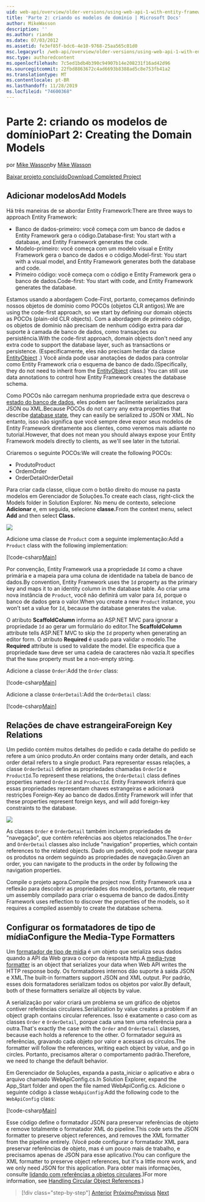 ```yaml
---
uid: web-api/overview/older-versions/using-web-api-1-with-entity-framework-5/using-web-api-with-entity-framework-part-2
title: 'Parte 2: criando os modelos de domínio | Microsoft Docs'
author: MikeWasson
description: ''
ms.author: riande
ms.date: 07/03/2012
ms.assetid: fe3ef85f-bdc6-4e10-9768-25aa565c01d0
msc.legacyurl: /web-api/overview/older-versions/using-web-api-1-with-entity-framework-5/using-web-api-with-entity-framework-part-2
msc.type: authoredcontent
ms.openlocfilehash: 7c5ed1bdb4b390c94907b14e208231f16ad42d96
ms.sourcegitcommit: 22fbd8863672c4ad6693b8388ad5c8e753fb41a2
ms.translationtype: MT
ms.contentlocale: pt-BR
ms.lasthandoff: 11/28/2019
ms.locfileid: "74600368"
---
```

# <a name="part-2-creating-the-domain-models"></a><span data-ttu-id="6816a-102">Parte 2: criando os modelos de domínio</span><span class="sxs-lookup"><span data-stu-id="6816a-102">Part 2: Creating the Domain Models</span></span>

<span data-ttu-id="6816a-103">por [Mike Wasson](https://github.com/MikeWasson)</span><span class="sxs-lookup"><span data-stu-id="6816a-103">by [Mike Wasson](https://github.com/MikeWasson)</span></span>

[<span data-ttu-id="6816a-104">Baixar projeto concluído</span><span class="sxs-lookup"><span data-stu-id="6816a-104">Download Completed Project</span></span>](https://code.msdn.microsoft.com/ASP-NET-Web-API-with-afa30545)

## <a name="add-models"></a><span data-ttu-id="6816a-105">Adicionar modelos</span><span class="sxs-lookup"><span data-stu-id="6816a-105">Add Models</span></span>

<span data-ttu-id="6816a-106">Há três maneiras de se abordar Entity Framework:</span><span class="sxs-lookup"><span data-stu-id="6816a-106">There are three ways to approach Entity Framework:</span></span>

- <span data-ttu-id="6816a-107">Banco de dados-primeiro: você começa com um banco de dados e Entity Framework gera o código.</span><span class="sxs-lookup"><span data-stu-id="6816a-107">Database-first: You start with a database, and Entity Framework generates the code.</span></span>
- <span data-ttu-id="6816a-108">Modelo-primeiro: você começa com um modelo visual e Entity Framework gera o banco de dados e o código.</span><span class="sxs-lookup"><span data-stu-id="6816a-108">Model-first: You start with a visual model, and Entity Framework generates both the database and code.</span></span>
- <span data-ttu-id="6816a-109">Primeiro código: você começa com o código e Entity Framework gera o banco de dados.</span><span class="sxs-lookup"><span data-stu-id="6816a-109">Code-first: You start with code, and Entity Framework generates the database.</span></span>

<span data-ttu-id="6816a-110">Estamos usando a abordagem Code-First, portanto, começamos definindo nossos objetos de domínio como POCOs (objetos CLR antigos).</span><span class="sxs-lookup"><span data-stu-id="6816a-110">We are using the code-first approach, so we start by defining our domain objects as POCOs (plain-old CLR objects).</span></span> <span data-ttu-id="6816a-111">Com a abordagem de primeiro código, os objetos de domínio não precisam de nenhum código extra para dar suporte à camada de banco de dados, como transações ou persistência.</span><span class="sxs-lookup"><span data-stu-id="6816a-111">With the code-first approach, domain objects don't need any extra code to support the database layer, such as transactions or persistence.</span></span> <span data-ttu-id="6816a-112">(Especificamente, eles não precisam herdar da classe [EntityObject](https://msdn.microsoft.com/library/system.data.objects.dataclasses.entityobject.aspx) .) Você ainda pode usar anotações de dados para controlar como Entity Framework cria o esquema de banco de dado.</span><span class="sxs-lookup"><span data-stu-id="6816a-112">(Specifically, they do not need to inherit from the [EntityObject](https://msdn.microsoft.com/library/system.data.objects.dataclasses.entityobject.aspx) class.) You can still use data annotations to control how Entity Framework creates the database schema.</span></span>

<span data-ttu-id="6816a-113">Como POCOs não carregam nenhuma propriedade extra que descreva o [estado do banco de dados](https://msdn.microsoft.com/library/system.data.entitystate.aspx), eles podem ser facilmente serializados para JSON ou XML.</span><span class="sxs-lookup"><span data-stu-id="6816a-113">Because POCOs do not carry any extra properties that describe [database state](https://msdn.microsoft.com/library/system.data.entitystate.aspx), they can easily be serialized to JSON or XML.</span></span> <span data-ttu-id="6816a-114">No entanto, isso não significa que você sempre deve expor seus modelos de Entity Framework diretamente aos clientes, como veremos mais adiante no tutorial.</span><span class="sxs-lookup"><span data-stu-id="6816a-114">However, that does not mean you should always expose your Entity Framework models directly to clients, as we'll see later in the tutorial.</span></span>

<span data-ttu-id="6816a-115">Criaremos o seguinte POCOs:</span><span class="sxs-lookup"><span data-stu-id="6816a-115">We will create the following POCOs:</span></span>

- <span data-ttu-id="6816a-116">Produto</span><span class="sxs-lookup"><span data-stu-id="6816a-116">Product</span></span>
- <span data-ttu-id="6816a-117">Ordem</span><span class="sxs-lookup"><span data-stu-id="6816a-117">Order</span></span>
- <span data-ttu-id="6816a-118">OrderDetail</span><span class="sxs-lookup"><span data-stu-id="6816a-118">OrderDetail</span></span>

<span data-ttu-id="6816a-119">Para criar cada classe, clique com o botão direito do mouse na pasta modelos em Gerenciador de Soluções.</span><span class="sxs-lookup"><span data-stu-id="6816a-119">To create each class, right-click the Models folder in Solution Explorer.</span></span> <span data-ttu-id="6816a-120">No menu de contexto, selecione **Adicionar** e, em seguida, selecione **classe.**</span><span class="sxs-lookup"><span data-stu-id="6816a-120">From the context menu, select **Add** and then select **Class.**</span></span>

![](using-web-api-with-entity-framework-part-2/_static/image1.png)

<span data-ttu-id="6816a-121">Adicione uma classe de `Product` com a seguinte implementação:</span><span class="sxs-lookup"><span data-stu-id="6816a-121">Add a `Product` class with the following implementation:</span></span>

[!code-csharp[Main](using-web-api-with-entity-framework-part-2/samples/sample1.cs)]

<span data-ttu-id="6816a-122">Por convenção, Entity Framework usa a propriedade `Id` como a chave primária e a mapeia para uma coluna de identidade na tabela de banco de dados.</span><span class="sxs-lookup"><span data-stu-id="6816a-122">By convention, Entity Framework uses the `Id` property as the primary key and maps it to an identity column in the database table.</span></span> <span data-ttu-id="6816a-123">Ao criar uma nova instância de `Product`, você não definirá um valor para `Id`, porque o banco de dados gera o valor.</span><span class="sxs-lookup"><span data-stu-id="6816a-123">When you create a new `Product` instance, you won't set a value for `Id`, because the database generates the value.</span></span>

<span data-ttu-id="6816a-124">O atributo **ScaffoldColumn** informa ao ASP.NET MVC para ignorar a propriedade `Id` ao gerar um formulário do editor.</span><span class="sxs-lookup"><span data-stu-id="6816a-124">The **ScaffoldColumn** attribute tells ASP.NET MVC to skip the `Id` property when generating an editor form.</span></span> <span data-ttu-id="6816a-125">O atributo **Required** é usado para validar o modelo.</span><span class="sxs-lookup"><span data-stu-id="6816a-125">The **Required** attribute is used to validate the model.</span></span> <span data-ttu-id="6816a-126">Ele especifica que a propriedade `Name` deve ser uma cadeia de caracteres não vazia.</span><span class="sxs-lookup"><span data-stu-id="6816a-126">It specifies that the `Name` property must be a non-empty string.</span></span>

<span data-ttu-id="6816a-127">Adicione a classe `Order`:</span><span class="sxs-lookup"><span data-stu-id="6816a-127">Add the `Order` class:</span></span>

[!code-csharp[Main](using-web-api-with-entity-framework-part-2/samples/sample2.cs)]

<span data-ttu-id="6816a-128">Adicione a classe `OrderDetail`:</span><span class="sxs-lookup"><span data-stu-id="6816a-128">Add the `OrderDetail` class:</span></span>

[!code-csharp[Main](using-web-api-with-entity-framework-part-2/samples/sample3.cs)]

## <a name="foreign-key-relations"></a><span data-ttu-id="6816a-129">Relações de chave estrangeira</span><span class="sxs-lookup"><span data-stu-id="6816a-129">Foreign Key Relations</span></span>

<span data-ttu-id="6816a-130">Um pedido contém muitos detalhes do pedido e cada detalhe do pedido se refere a um único produto.</span><span class="sxs-lookup"><span data-stu-id="6816a-130">An order contains many order details, and each order detail refers to a single product.</span></span> <span data-ttu-id="6816a-131">Para representar essas relações, a classe `OrderDetail` define as propriedades chamadas `OrderId` e `ProductId`.</span><span class="sxs-lookup"><span data-stu-id="6816a-131">To represent these relations, the `OrderDetail` class defines properties named `OrderId` and `ProductId`.</span></span> <span data-ttu-id="6816a-132">Entity Framework inferirá que essas propriedades representam chaves estrangeiras e adicionará restrições Foreign-Key ao banco de dados.</span><span class="sxs-lookup"><span data-stu-id="6816a-132">Entity Framework will infer that these properties represent foreign keys, and will add foreign-key constraints to the database.</span></span>

![](using-web-api-with-entity-framework-part-2/_static/image2.png)

<span data-ttu-id="6816a-133">As classes `Order` e `OrderDetail` também incluem propriedades de "navegação", que contêm referências aos objetos relacionados.</span><span class="sxs-lookup"><span data-stu-id="6816a-133">The `Order` and `OrderDetail` classes also include "navigation" properties, which contain references to the related objects.</span></span> <span data-ttu-id="6816a-134">Dado um pedido, você pode navegar para os produtos na ordem seguindo as propriedades de navegação.</span><span class="sxs-lookup"><span data-stu-id="6816a-134">Given an order, you can navigate to the products in the order by following the navigation properties.</span></span>

<span data-ttu-id="6816a-135">Compile o projeto agora.</span><span class="sxs-lookup"><span data-stu-id="6816a-135">Compile the project now.</span></span> <span data-ttu-id="6816a-136">Entity Framework usa a reflexão para descobrir as propriedades dos modelos, portanto, ele requer um assembly compilado para criar o esquema de banco de dados.</span><span class="sxs-lookup"><span data-stu-id="6816a-136">Entity Framework uses reflection to discover the properties of the models, so it requires a compiled assembly to create the database schema.</span></span>

## <a name="configure-the-media-type-formatters"></a><span data-ttu-id="6816a-137">Configurar os formatadores de tipo de mídia</span><span class="sxs-lookup"><span data-stu-id="6816a-137">Configure the Media-Type Formatters</span></span>

<span data-ttu-id="6816a-138">Um [formatador de tipo de mídia](../../formats-and-model-binding/media-formatters.md) é um objeto que serializa seus dados quando a API da Web grava o corpo da resposta http.</span><span class="sxs-lookup"><span data-stu-id="6816a-138">A [media-type formatter](../../formats-and-model-binding/media-formatters.md) is an object that serializes your data when Web API writes the HTTP response body.</span></span> <span data-ttu-id="6816a-139">Os formatadores internos dão suporte à saída JSON e XML.</span><span class="sxs-lookup"><span data-stu-id="6816a-139">The built-in formatters support JSON and XML output.</span></span> <span data-ttu-id="6816a-140">Por padrão, esses dois formatadores serializam todos os objetos por valor.</span><span class="sxs-lookup"><span data-stu-id="6816a-140">By default, both of these formatters serialize all objects by value.</span></span>

<span data-ttu-id="6816a-141">A serialização por valor criará um problema se um gráfico de objetos contiver referências circulares.</span><span class="sxs-lookup"><span data-stu-id="6816a-141">Serialization by value creates a problem if an object graph contains circular references.</span></span> <span data-ttu-id="6816a-142">Isso é exatamente o caso com as classes `Order` e `OrderDetail`, porque cada uma tem uma referência para a outra.</span><span class="sxs-lookup"><span data-stu-id="6816a-142">That's exactly the case with the `Order` and `OrderDetail` classes, because each holds a reference to the other.</span></span> <span data-ttu-id="6816a-143">O formatador seguirá as referências, gravando cada objeto por valor e acessará os círculos.</span><span class="sxs-lookup"><span data-stu-id="6816a-143">The formatter will follow the references, writing each object by value, and go in circles.</span></span> <span data-ttu-id="6816a-144">Portanto, precisamos alterar o comportamento padrão.</span><span class="sxs-lookup"><span data-stu-id="6816a-144">Therefore, we need to change the default behavior.</span></span>

<span data-ttu-id="6816a-145">Em Gerenciador de Soluções, expanda a pasta\_iniciar o aplicativo e abra o arquivo chamado WebApiConfig.cs.</span><span class="sxs-lookup"><span data-stu-id="6816a-145">In Solution Explorer, expand the App\_Start folder and open the file named WebApiConfig.cs.</span></span> <span data-ttu-id="6816a-146">Adicione o seguinte código à classe `WebApiConfig`:</span><span class="sxs-lookup"><span data-stu-id="6816a-146">Add the following code to the `WebApiConfig` class:</span></span>

[!code-csharp[Main](using-web-api-with-entity-framework-part-2/samples/sample4.cs?highlight=11)]

<span data-ttu-id="6816a-147">Esse código define o formatador JSON para preservar referências de objeto e remove totalmente o formatador XML do pipeline.</span><span class="sxs-lookup"><span data-stu-id="6816a-147">This code sets the JSON formatter to preserve object references, and removes the XML formatter from the pipeline entirely.</span></span> <span data-ttu-id="6816a-148">(Você pode configurar o formatador XML para preservar referências de objeto, mas é um pouco mais de trabalho, e precisamos apenas de JSON para esse aplicativo.</span><span class="sxs-lookup"><span data-stu-id="6816a-148">(You can configure the XML formatter to preserve object references, but it's a little more work, and we only need JSON for this application.</span></span> <span data-ttu-id="6816a-149">Para obter mais informações, consulte [lidando com referências a objetos circulares](../../formats-and-model-binding/json-and-xml-serialization.md#handling_circular_object_references).)</span><span class="sxs-lookup"><span data-stu-id="6816a-149">For more information, see [Handling Circular Object References](../../formats-and-model-binding/json-and-xml-serialization.md#handling_circular_object_references).)</span></span>

> [!div class="step-by-step"]
> <span data-ttu-id="6816a-150">[Anterior](using-web-api-with-entity-framework-part-1.md)
> [Próximo](using-web-api-with-entity-framework-part-3.md)</span><span class="sxs-lookup"><span data-stu-id="6816a-150">[Previous](using-web-api-with-entity-framework-part-1.md)
[Next](using-web-api-with-entity-framework-part-3.md)</span></span>
